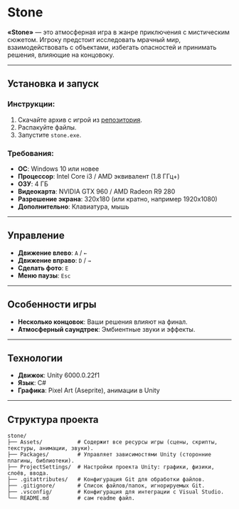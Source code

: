 # Stone

**«Stone»** — это атмосферная игра в жанре приключения с мистическим сюжетом. Игроку предстоит исследовать мрачный мир, взаимодействовать с объектами, избегать опасностей и принимать решения, влияющие на концовоку.

---

## Установка и запуск

### Инструкции:
1. Скачайте архив с игрой из [репозитория](https://github.com/K4rthus/Stone-build).
2. Распакуйте файлы.
3. Запустите `stone.exe`.

### Требования:
- **ОС**: Windows 10 или новее
- **Процессор**: Intel Core i3 / AMD эквивалент (1.8 ГГц+)
- **ОЗУ**: 4 ГБ
- **Видеокарта**: NVIDIA GTX 960 / AMD Radeon R9 280
- **Разрешение экрана**: 320x180 (или кратно, например 1920x1080)
- **Дополнительно**: Клавиатура, мышь

---

## Управление
- **Движение влево**: `A` / `←`
- **Движение вправо**: `D` / `→`
- **Сделать фото**: `E`
- **Меню паузы**: `Esc`

---

## Особенности игры
- **Несколько концовок**: Ваши решения влияют на финал.
- **Атмосферный саундтрек**: Эмбиентные звуки и эффекты.

---

## Технологии
- **Движок**: Unity 6000.0.22f1
- **Язык**: C#
- **Графика**: Pixel Art (Aseprite), анимации в Unity

---

## Структура проекта
```plaintext
stone/
├── Assets/           # Содержит все ресурсы игры (сцены, скрипты, текстуры, анимации, звуки).
├── Packages/         # Управляет зависимостями Unity (сторонние плагины, библиотеки).
├── ProjectSettings/  # Настройки проекта Unity: графики, физики, слоёв, ввода.
├── .gitattributes/   # Конфигурация Git для обработки файлов.
├── .gitignore/       # Список файлов/папок, игнорируемых Git.
├── .vsconfig/        # Конфигурация для интеграции с Visual Studio.
└── README.md         # сам readme файл.
